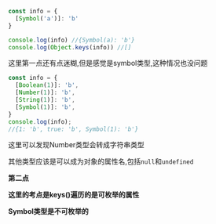 ```js
const info = {
  [Symbol('a')]: 'b'
}

console.log(info) //{Symbol(a): 'b'}
console.log(Object.keys(info)) //[]
```

这里第一点还有点迷糊,但是感觉是symbol类型,这种情况也没问题

```js
const info = {
  [Boolean(1)]: 'b',
  [Number(1)]: 'b',
  [String(1)]: 'b',
  [Symbol(1)]: 'b',
}
console.log(info);
//{1: 'b', true: 'b', Symbol(1): 'b'}
```

这里可以发现Number类型会转成字符串类型

其他类型应该是可以成为对象的属性名,包括`null`和`undefined`

**第二点**

**这里的考点是keys()遍历的是可枚举的属性**

**Symbol类型是不可枚举的**